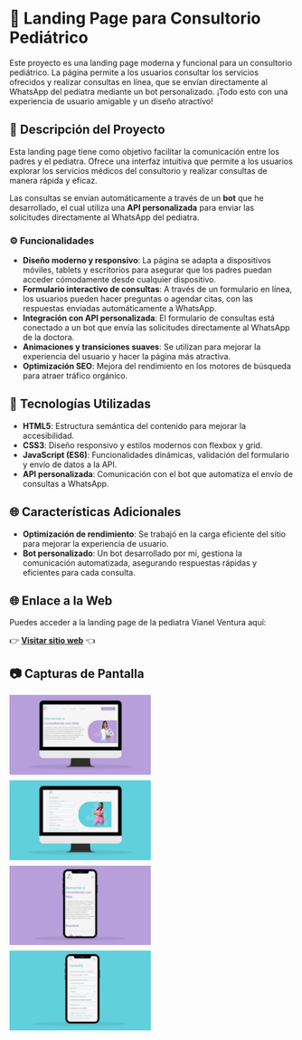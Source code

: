 

# 🌟 Landing Page para Consultorio Pediátrico

Este proyecto es una landing page moderna y funcional para un consultorio pediátrico. La página permite a los usuarios consultar los servicios ofrecidos y realizar consultas en línea, que se envían directamente al WhatsApp del pediatra mediante un bot personalizado. ¡Todo esto con una experiencia de usuario amigable y un diseño atractivo!

## 📝 Descripción del Proyecto

Esta landing page tiene como objetivo facilitar la comunicación entre los padres y el pediatra. Ofrece una interfaz intuitiva que permite a los usuarios explorar los servicios médicos del consultorio y realizar consultas de manera rápida y eficaz.

Las consultas se envían automáticamente a través de un **bot** que he desarrollado, el cual utiliza una **API personalizada** para enviar las solicitudes directamente al WhatsApp del pediatra.

### ⚙️ Funcionalidades 

- **Diseño moderno y responsivo**: La página se adapta a dispositivos móviles, tablets y escritorios para asegurar que los padres puedan acceder cómodamente desde cualquier dispositivo.
- **Formulario interactivo de consultas**: A través de un formulario en línea, los usuarios pueden hacer preguntas o agendar citas, con las respuestas enviadas automáticamente a WhatsApp.
- **Integración con API personalizada**: El formulario de consultas está conectado a un bot que envía las solicitudes directamente al WhatsApp de la doctora.
- **Animaciones y transiciones suaves**: Se utilizan para mejorar la experiencia del usuario y hacer la página más atractiva.
- **Optimización SEO**: Mejora del rendimiento en los motores de búsqueda para atraer tráfico orgánico.

## 🚀 Tecnologías Utilizadas

- **HTML5**: Estructura semántica del contenido para mejorar la accesibilidad.
- **CSS3**: Diseño responsivo y estilos modernos con flexbox y grid.
- **JavaScript (ES6)**: Funcionalidades dinámicas, validación del formulario y envío de datos a la API.
- **API personalizada**: Comunicación con el bot que automatiza el envío de consultas a WhatsApp.

## 🌐 Características Adicionales

- **Optimización de rendimiento**: Se trabajó en la carga eficiente del sitio para mejorar la experiencia de usuario.
- **Bot personalizado**: Un bot desarrollado por mí, gestiona la comunicación automatizada, asegurando respuestas rápidas y eficientes para cada consulta.

## 🌐 Enlace a la Web

Puedes acceder a la landing page de la pediatra Vianel Ventura aquí:

👉 [**Visitar sitio web**](https://consultandoconnisa.azurewebsites.net/) 👈

## 📷 Capturas de Pantalla

<div style="display: flex; flex-wrap: wrap; gap: 10px;">
  <img src="./img/web1.2.jpg" alt="App Screenshot 1" width="250"/>
  <img src="./img/Web2.jpg" alt="App Screenshot 1" width="250"/>
  
</div>

<div style="display: flex; flex-wrap: wrap; gap: 10px; margin-top: 10px;">
  <img src="./img/movil1.jpg" alt="App Screenshot 1" width="250"/>
  <img src="./img/movil2.jpg" alt="App Screenshot 1" width="250"/>
</div>


